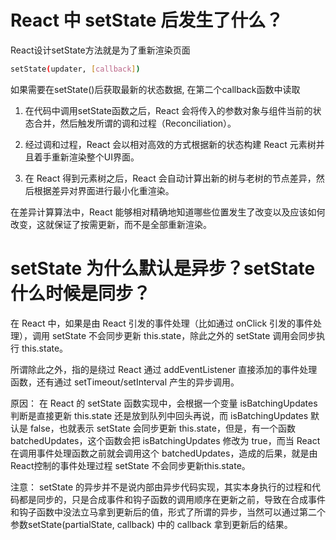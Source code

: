 # React 中 setState 后发生了什么？

React设计setState方法就是为了重新渲染页面

```sh
setState(updater, [callback])
```
如果需要在setState()后获取最新的状态数据, 在第二个callback函数中读取

1. 在代码中调用setState函数之后，React 会将传入的参数对象与组件当前的状态合并，然后触发所谓的调和过程（Reconciliation）。

2. 经过调和过程，React 会以相对高效的方式根据新的状态构建 React 元素树并且着手重新渲染整个UI界面。

3. 在 React 得到元素树之后，React 会自动计算出新的树与老树的节点差异，然后根据差异对界面进行最小化重渲染。

在差异计算算法中，React 能够相对精确地知道哪些位置发生了改变以及应该如何改变，这就保证了按需更新，而不是全部重新渲染。


# setState 为什么默认是异步？setState 什么时候是同步？ 

在 React 中，如果是由 React 引发的事件处理（比如通过 onClick 引发的事件处理），调用 setState 不会同步更新 this.state，除此之外的 setState 调用会同步执行 this.state。


所谓除此之外，指的是绕过 React 通过 addEventListener 直接添加的事件处理函数，还有通过 setTimeout/setInterval 产生的异步调用。


原因：
在 React 的 setState 函数实现中，会根据一个变量 isBatchingUpdates 判断是直接更新 this.state 还是放到队列中回头再说，而 isBatchingUpdates 默认是 false，也就表示 setState 会同步更新 this.state，但是，有一个函数 batchedUpdates，这个函数会把 isBatchingUpdates 修改为 true，而当 React 在调用事件处理函数之前就会调用这个 batchedUpdates，造成的后果，就是由React控制的事件处理过程 setState 不会同步更新this.state。


注意：
setState 的异步并不是说内部由异步代码实现，其实本身执行的过程和代码都是同步的，只是合成事件和钩子函数的调用顺序在更新之前，导致在合成事件和钩子函数中没法立马拿到更新后的值，形式了所谓的异步，当然可以通过第二个参数setState(partialState, callback) 中的 callback 拿到更新后的结果。
